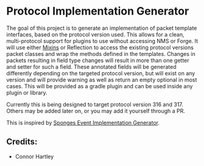 # Protocol Implementation Generator

The goal of this project is to generate an implementation of packet template interfaces,
based on the protocol version used. This allows for a clean, multi-protocol support for
plugins to use without accessing NMS or Forge. It will use either [Mixins](https://github.com/SpongePowered/Mixin) or
Reflection to access the existing protocol versions packet classes and wrap the methods defined in the templates.
Changes in packets resulting in field type changes will result in more than one getter and setter for such a field.
These annotated fields will be generated differently depending on the targeted protocol version, but will exist on any version
and will provide warning as well as return an empty optional in most cases. This will be provided as a gradle plugin and
can be used inside any plugin or library.

Currently this is being designed to target protocol version 316 and 317. Others may be added later on, or you may add it
yourself through a PR.

This is inspired by [Sponges Event Implementation Generator](https://github.com/SpongePowered/event-impl-gen).

## Credits:

 - Connor Hartley <vectrix>
